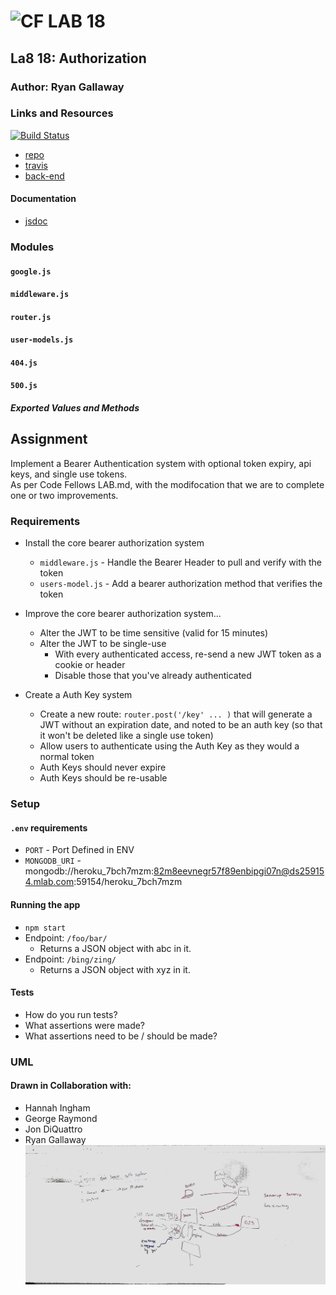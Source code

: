 ![CF](http://i.imgur.com/7v5ASc8.png) LAB 18
=================================================

## La8 18: Authorization

### Author: Ryan Gallaway

### Links and Resources

[![Build Status](https://www.travis-ci.com/rkgallaway/18-authorization.svg?branch=master)](https://www.travis-ci.com/rkgallaway/18-authorization)

* [repo](https://github.com/rkgallaway/18-authorization)
* [travis](https://www.travis-ci.com/rkgallaway/18-authorization)
* [back-end](https://lab18-authorization-rg.herokuapp.com) 

#### Documentation
* [jsdoc](https://github.com/rkgallaway/18-authorization/blob/master/docs/index.html)

### Modules
#### `google.js`
#### `middleware.js`
#### `router.js`
#### `user-models.js`
#### `404.js`
#### `500.js`

##### Exported Values and Methods

## Assignment
Implement a Bearer Authentication system with optional token expiry, api keys, and single use tokens.  
As per Code Fellows LAB.md, with the modifocation that we are to complete one or two improvements.

### Requirements

* Install the core bearer authorization system
  * `middleware.js` - Handle the Bearer Header to pull and verify with the token
  * `users-model.js` - Add a bearer authorization method that verifies the token
  
* Improve the core bearer authorization system...
  * Alter the JWT to be time sensitive (valid for 15 minutes)
  * Alter the JWT to be single-use
    * With every authenticated access, re-send a new JWT token as a cookie or header
    * Disable those that you've already authenticated
  
* Create a Auth Key system
  * Create a new route: `router.post('/key' ... )` that will generate a JWT without an expiration date, and noted to be an auth key (so that it won't be deleted like a single use token)
  * Allow users to authenticate using the Auth Key as they would a normal token
  * Auth Keys should never expire
  * Auth Keys should be re-usable

### Setup
#### `.env` requirements
* `PORT` - Port Defined in ENV
* `MONGODB_URI` - mongodb://heroku_7bch7mzm:82m8eevnegr57f89enbipgi07n@ds259154.mlab.com:59154/heroku_7bch7mzm

#### Running the app
* `npm start`
* Endpoint: `/foo/bar/`
  * Returns a JSON object with abc in it.
* Endpoint: `/bing/zing/`
  * Returns a JSON object with xyz in it.
  
#### Tests
* How do you run tests?
* What assertions were made?
* What assertions need to be / should be made?

### UML 
#### Drawn in Collaboration with:
* Hannah Ingham
* George Raymond
* Jon DiQuattro
* Ryan Gallaway
![group whiteboard](./assets/bearer-drawing.jpg)
